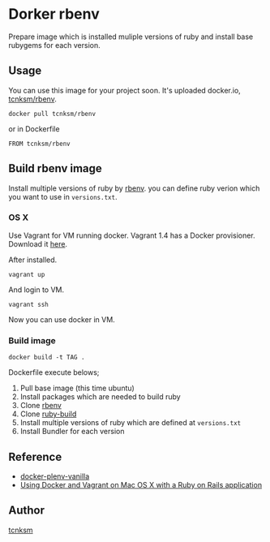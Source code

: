 # Dorker rbenv

Prepare image which is installed muliple versions of ruby and install base rubygems for each version.

## Usage

You can use this image for your project soon. It's uploaded docker.io, [tcnksm/rbenv](https://index.docker.io/u/tcnksm/rbenv/).

```
docker pull tcnksm/rbenv
```

or in Dockerfile

```
FROM tcnksm/rbenv
```

## Build rbenv image

Install multiple versions of ruby by [rbenv](https://github.com/sstephenson/rbenv). you can define ruby verion which you want to use in `versions.txt`.

### OS X

Use Vagrant for VM running docker. Vagrant 1.4 has a Docker provisioner.
Download it [here](http://www.vagrantup.com/downloads.html).

After installed.

```
vagrant up
```

And login to VM.

```
vagrant ssh
```

Now you can use docker in VM.

### Build image

```
docker build -t TAG .
```

Dockerfile execute belows;

1. Pull base image (this time ubuntu)
1. Install packages which are needed to build ruby
1. Clone [rbenv](https://github.com/sstephenson/rbenv)
1. Clone [ruby-build](https://github.com/sstephenson/ruby-build)
1. Install multiple versions of ruby which are defined at `versions.txt`
1. Install Bundler for each version

## Reference

- [docker-plenv-vanilla](https://github.com/miyagawa/docker-plenv-vanilla)
- [Using Docker and Vagrant on Mac OS X with a Ruby on Rails application](http://blog.powpark.com/2013/11/11/using-docker-and-vagrant-on-mac-osx-for-a-ruby-on-rails-app/)

## Author

[tcnksm](https://twitter.com/deeeet)
